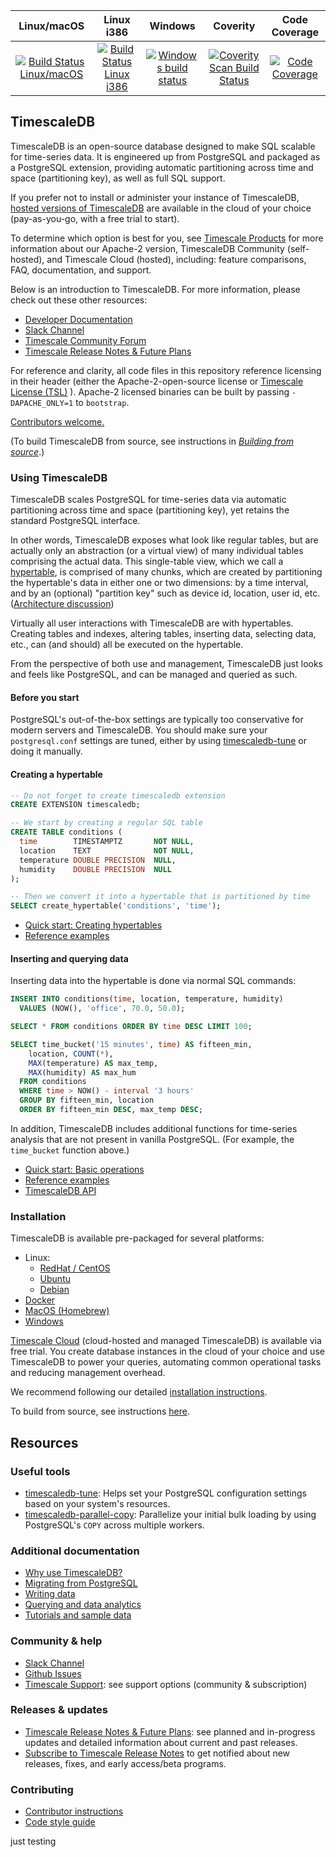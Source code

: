 |Linux/macOS|Linux i386|Windows|Coverity|Code Coverage|
|:---:|:---:|:---:|:---:|:---:|
|[![Build Status Linux/macOS](https://github.com/timescale/timescaledb/workflows/Regression/badge.svg?event=schedule)](https://github.com/timescale/timescaledb/actions?query=workflow%3ARegression+branch%3Amain)|[![Build Status Linux i386](https://github.com/timescale/timescaledb/workflows/Regression%20Linux%20i386/badge.svg?branch=main&event=schedule)](https://github.com/timescale/timescaledb/actions?query=workflow%3A%22Regression+Linux+i386%22+branch%3Amain)|[![Windows build status](https://github.com/timescale/timescaledb/workflows/Regression%20Windows/badge.svg?branch=main&event=schedule)](https://github.com/timescale/timescaledb/actions?query=workflow%3A%22Regression+Windows%22+branch%3Amain)|[![Coverity Scan Build Status](https://scan.coverity.com/projects/timescale-timescaledb/badge.svg)](https://scan.coverity.com/projects/timescale-timescaledb)|[![Code Coverage](https://codecov.io/gh/timescale/timescaledb/branch/main/graphs/badge.svg?branch=main)](https://codecov.io/gh/timescale/timescaledb)


## TimescaleDB

TimescaleDB is an open-source database designed to make SQL scalable for
time-series data.  It is engineered up from PostgreSQL and packaged as a
PostgreSQL extension, providing automatic partitioning across time and space
(partitioning key), as well as full SQL support.

If you prefer not to install or administer your instance of TimescaleDB, 
[hosted versions of TimescaleDB](https://tsdb.co/GitHubTimescaleCloud) are 
available in the cloud of your choice (pay-as-you-go, with a free trial to start).

To determine which option is best for you, see [Timescale Products](https://tsdb.co/GitHubTimescaleProducts)
for more information about our Apache-2 version, TimescaleDB Community (self-hosted), and Timescale 
Cloud (hosted), including: feature comparisons, FAQ, documentation, and support.

Below is an introduction to TimescaleDB. For more information, please check out 
these other resources:
- [Developer Documentation](https://tsdb.co/GitHubTimescaleDocs)
- [Slack Channel](https://slack-login.timescale.com)
- [Timescale Community Forum](https://www.timescale.com/forum/)
- [Timescale Release Notes & Future Plans](https://tsdb.co/GitHubTimescaleReleaseNotes)


For reference and clarity, all code files in this repository reference
licensing in their header (either the Apache-2-open-source license
or [Timescale License (TSL)](https://github.com/timescale/timescaledb/blob/main/tsl/LICENSE-TIMESCALE)
). Apache-2 licensed binaries can be built by passing `-DAPACHE_ONLY=1` to `bootstrap`.

[Contributors welcome.](https://github.com/timescale/timescaledb/blob/main/CONTRIBUTING.md)

(To build TimescaleDB from source, see instructions in [_Building from source_](https://github.com/timescale/timescaledb/blob/main/docs/BuildSource.md).)

### Using TimescaleDB

TimescaleDB scales PostgreSQL for time-series data via automatic
partitioning across time and space (partitioning key), yet retains
the standard PostgreSQL interface.

In other words, TimescaleDB exposes what look like regular tables, but
are actually only an
abstraction (or a virtual view) of many individual tables comprising the
actual data. This single-table view, which we call a
[hypertable](https://tsdb.co/GitHubTimescaleHypertable),
is comprised of many chunks, which are created by partitioning
the hypertable's data in either one or two dimensions: by a time
interval, and by an (optional) "partition key" such as
device id, location, user id, etc. ([Architecture discussion](https://docs.timescale.com/timescaledb/latest/overview/core-concepts/))

Virtually all user interactions with TimescaleDB are with
hypertables. Creating tables and indexes, altering tables, inserting
data, selecting data, etc., can (and should) all be executed on the
hypertable.

From the perspective of both use and management, TimescaleDB just
looks and feels like PostgreSQL, and can be managed and queried as
such.

#### Before you start

PostgreSQL's out-of-the-box settings are typically too conservative for modern
servers and TimescaleDB. You should make sure your `postgresql.conf`
settings are tuned, either by using [timescaledb-tune](https://github.com/timescale/timescaledb-tune) 
or doing it manually.

#### Creating a hypertable

```sql
-- Do not forget to create timescaledb extension
CREATE EXTENSION timescaledb;

-- We start by creating a regular SQL table
CREATE TABLE conditions (
  time        TIMESTAMPTZ       NOT NULL,
  location    TEXT              NOT NULL,
  temperature DOUBLE PRECISION  NULL,
  humidity    DOUBLE PRECISION  NULL
);

-- Then we convert it into a hypertable that is partitioned by time
SELECT create_hypertable('conditions', 'time');
```

- [Quick start: Creating hypertables](https://tsdb.co/GitHubTimescaleCreateHypertables)
- [Reference examples](https://tsdb.co/GitHubTimescaleHypertableReference)

#### Inserting and querying data

Inserting data into the hypertable is done via normal SQL commands:

```sql
INSERT INTO conditions(time, location, temperature, humidity)
  VALUES (NOW(), 'office', 70.0, 50.0);

SELECT * FROM conditions ORDER BY time DESC LIMIT 100;

SELECT time_bucket('15 minutes', time) AS fifteen_min,
    location, COUNT(*),
    MAX(temperature) AS max_temp,
    MAX(humidity) AS max_hum
  FROM conditions
  WHERE time > NOW() - interval '3 hours'
  GROUP BY fifteen_min, location
  ORDER BY fifteen_min DESC, max_temp DESC;
```

In addition, TimescaleDB includes additional functions for time-series
analysis that are not present in vanilla PostgreSQL. (For example, the `time_bucket` function above.)

- [Quick start: Basic operations](https://tsdb.co/GitHubTimescaleBasicOperations)
- [Reference examples](https://tsdb.co/GitHubTimescaleWriteData)
- [TimescaleDB API](https://tsdb.co/GitHubTimescaleAPI)

### Installation

TimescaleDB is available pre-packaged for several platforms:

- Linux:
    - [RedHat / CentOS](https://tsdb.co/GitHubTimescaleRedHatCentOS)
    - [Ubuntu](https://tsdb.co/GitHubTimescaleUbuntu)
    - [Debian](https://tsdb.co/GitHubTimescaleDebian)
- [Docker](https://tsdb.co/GitHubTimescaleDocker)
- [MacOS (Homebrew)](https://tsdb.co/GitHubTimescaleMacOS)
- [Windows](https://tsdb.co/GitHubTimescaleWindows)

[Timescale Cloud](https://tsdb.co/GitHubTimescaleCloud)
(cloud-hosted and managed TimescaleDB) is available via free trial. You create database
instances in the cloud of your choice and use TimescaleDB to power your
queries, automating common operational tasks and reducing management overhead.

We recommend following our detailed [installation instructions](https://tsdb.co/GitHubTimescaleInstall).

To build from source, see instructions
[here](https://github.com/timescale/timescaledb/blob/main/docs/BuildSource.md).


## Resources

### Useful tools

- [timescaledb-tune](https://github.com/timescale/timescaledb-tune): Helps
set your PostgreSQL configuration settings based on your system's resources.
- [timescaledb-parallel-copy](https://github.com/timescale/timescaledb-parallel-copy):
Parallelize your initial bulk loading by using PostgreSQL's `COPY` across
multiple workers.

### Additional documentation

- [Why use TimescaleDB?](https://tsdb.co/GitHubTimescaleIntro)
- [Migrating from PostgreSQL](https://tsdb.co/GitHubTimescalePostgresMigrate)
- [Writing data](https://tsdb.co/GitHubTimescaleWriteData)
- [Querying and data analytics](https://tsdb.co/GitHubTimescaleReadData)
- [Tutorials and sample data](https://tsdb.co/GitHubTimescaleTutorials)

### Community & help

- [Slack Channel](https://slack.timescale.com)
- [Github Issues](https://github.com/timescale/timescaledb/issues)
- [Timescale Support](https://tsdb.co/GitHubTimescaleSupport): see support options (community & subscription)

### Releases & updates

 - [Timescale Release Notes & Future
   Plans](https://tsdb.co/GitHubTimescaleReleaseNotes): see planned and
   in-progress updates and detailed information about current and past
   releases.
 - [Subscribe to Timescale Release
   Notes](https://tsdb.co/GitHubTimescaleGetReleaseNotes) to get notified about
   new releases, fixes, and early access/beta programs.

### Contributing

- [Contributor instructions](https://github.com/timescale/timescaledb/blob/main/CONTRIBUTING.md)
- [Code style guide](https://github.com/timescale/timescaledb/blob/main/docs/StyleGuide.md)

just testing
